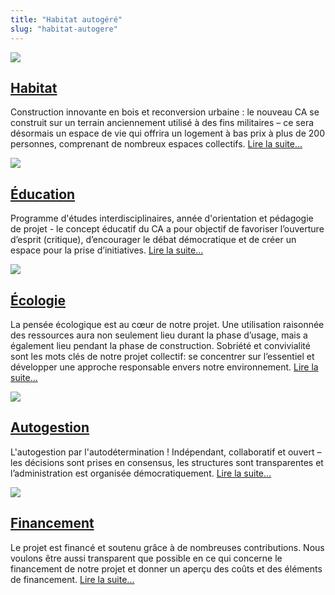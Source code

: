```yaml
---
title: "Habitat autogéré"
slug: "habitat-autogere"
---
```


<div class="front-box">
    <a href="/fr/habiter" ><img src="/hausprojekt/wohnen.png"></a>
    <div>
        <div><h2><a href="/fr/habiter/" >Habitat</a></h2></div>
        <p>
          Construction innovante en bois et reconversion urbaine : le nouveau CA
          se construit sur un terrain anciennement utilisé à des fins militaires
          – ce sera désormais un espace de vie qui offrira un logement à bas
          prix à plus de 200 personnes, comprenant de nombreux espaces
          collectifs. <a class="mehr" href="/fr/habiter/" >Lire la suite...</a>
        </p>
    </div>
</div>

<div class="front-box">
    <a href="/fr/apprendre" ><img src="/hausprojekt/bildung.png"></a>
    <div>
        <div><h2><a href="/fr/apprendre" >Éducation</a></h2></div>
        <p>
          Programme d'études interdisciplinaires, année d'orientation et pédagogie de projet - le concept éducatif du CA a pour objectif de favoriser l’ouverture d’esprit (critique), d’encourager le débat démocratique et de créer un espace pour la prise d’initiatives. <a class="mehr" href="/fr/apprendre" >Lire la suite...</a>
        </p>
    </div>
</div>

<div class="front-box">
    <a href="/fr/durabilité" ><img src="/hausprojekt/nachhaltigkeit.png"></a>
    <div>
        <div><h2><a href="/fr/durabilité" >Écologie</a></h2></div>
        <p>
          La pensée écologique est au cœur de notre projet. Une utilisation raisonnée des ressources aura non seulement lieu durant la phase d’usage, mais a également lieu pendant la phase de construction. Sobriété et convivialité sont les mots clés de notre projet collectif: se concentrer sur l’essentiel et développer une approche responsable envers notre environnement. <a class="mehr" href="/fr/durabilité" >Lire la suite...</a>
        </p>
    </div>
</div>

<div class="front-box">
    <a href="/fr/autogestion" ><img src="/hausprojekt/selbstverwaltung.png"></a>
    <div>
        <div><h2><a href="/fr/autogestion" >Autogestion</a></h2></div>
        <p>
          L'autogestion par l'autodétermination ! Indépendant, collaboratif et ouvert – les décisions sont prises en consensus, les structures sont transparentes et l’administration est organisée démocratiquement. <a class="mehr" href="/fr/autogestion" >Lire la suite...</a>
        </p>
    </div>
</div>

<div class="front-box">
    <a href="/fr/financement" ><img src="/hausprojekt/finanzierung.png"></a>
    <div>
        <div><h2><a href="/fr/financement" >Financement</a></h2></div>
        <p>
          Le projet est financé et soutenu grâce à de nombreuses contributions. Nous voulons être aussi transparent que possible en ce qui concerne le financement de notre projet et donner un aperçu des coûts et des éléments de financement. <a class="mehr" href="/fr/financement" >Lire la suite...</a>
        </p>
    </div>
</div>
